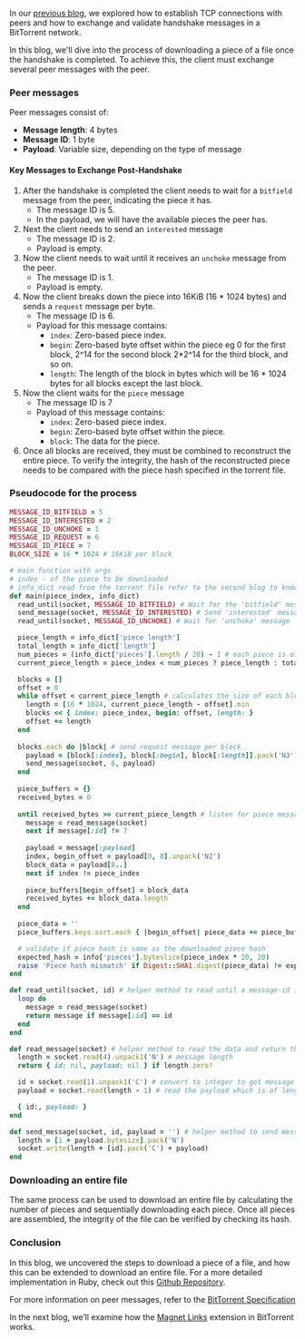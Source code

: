 In our [previous blog](/lets_implement_bittorrent_from_scratch_part_2), we explored how to establish TCP connections with peers and how to exchange and validate handshake messages in a BitTorrent network.

In this blog, we'll dive into the process of downloading a piece of a file once the handshake is completed. To achieve this, the client must exchange several peer messages with the peer.

### Peer messages

Peer messages consist of:
- <b>Message length</b>: 4 bytes
- <b>Message ID</b>: 1 byte
- <b>Payload</b>: Variable size, depending on the type of message

#### Key Messages to Exchange Post-Handshake
1. After the handshake is completed the client needs to wait for a `bitfield` message from the peer, indicating the piece it has.
   - The message ID is 5.
   - In the payload, we will have the available pieces the peer has.
2. Next the client needs to send an `interested` message
   - The message ID is 2.
   - Payload is empty.
3. Now the client needs to wait until it receives an `unchoke` message from the peer.
   - The message ID is 1.
   - Payload is empty.
4. Now the client breaks down the piece into 16KiB (16 * 1024 bytes) and sends a `request` message per byte.
   - The message ID is 6.
   - Payload for this message contains:
     - `index`: Zero-based piece index.
     - `begin`: Zero-based byte offset within the piece eg 0 for the first block, 2^14 for the second block 2*2^14 for the third block, and so on.
     - `length`: The length of the block in bytes which will be 16 * 1024 bytes for all blocks except the last block.
5. Now the client waits for the `piece` message
   - The message ID is 7
   - Payload of this message contains:
     - `index`: Zero-based piece index.
     - `begin`: Zero-based byte offset within the piece.
     - `block`: The data for the piece.
6. Once all blocks are received, they must be combined to reconstruct the entire piece. To verify the integrity, the hash of the reconstructed piece needs to be compared with the piece hash specified in the torrent file.

### Pseudocode for the process
```ruby
MESSAGE_ID_BITFIELD = 5
MESSAGE_ID_INTERESTED = 2
MESSAGE_ID_UNCHOKE = 1
MESSAGE_ID_REQUEST = 6
MESSAGE_ID_PIECE = 7
BLOCK_SIZE = 16 * 1024 # 16KiB per block

# main function with args
# index - of the piece to be downloaded
# info_dict read from the torrent file refer to the second blog to know more about torrent file structure
def main(piece_index, info_dict) 
  read_until(socket, MESSAGE_ID_BITFIELD) # Wait for the 'bitfield' message if we want we can read the payload to know which piece indexes are present in the peer in this case we assume all peers have all indexes
  send_message(socket, MESSAGE_ID_INTERESTED) # Send 'interested' message
  read_until(socket, MESSAGE_ID_UNCHOKE) # Wait for 'unchoke' message

  piece_length = info_dict['piece length']
  total_length = info_dict['length']
  num_pieces = (info_dict['pieces'].length / 20) - 1 # each piece is of length 20
  current_piece_length = piece_index < num_pieces ? piece_length : total_length - num_pieces * piece_length # calculate length of current piece

  blocks = []
  offset = 0
  while offset < current_piece_length # calculates the size of each block and prepares payload to be sent in a request message
    length = [16 * 1024, current_piece_length - offset].min
    blocks << { index: piece_index, begin: offset, length: }
    offset += length
  end
  
  blocks.each do |block| # send request message per block
    payload = [block[:index], block[:begin], block[:length]].pack('N3')
    send_message(socket, 6, payload)
  end
  
  piece_buffers = {}
  received_bytes = 0
  
  until received_bytes >= current_piece_length # listen for piece message and store the bytes in piece buffer
    message = read_message(socket)
    next if message[:id] != 7
  
    payload = message[:payload]
    index, begin_offset = payload[0, 8].unpack('N2')
    block_data = payload[8..]
    next if index != piece_index
  
    piece_buffers[begin_offset] = block_data
    received_bytes += block_data.length
  end
  
  piece_data = ''
  piece_buffers.keys.sort.each { |begin_offset| piece_data += piece_buffers[begin_offset] } # combine the bytes to for the piece

  # validate if piece hash is same as the downloaded piece hash
  expected_hash = info['pieces'].byteslice(piece_index * 20, 20)
  raise 'Piece hash mismatch' if Digest::SHA1.digest(piece_data) != expected_hash # raise error if the hashes don't match
end

def read_until(socket, id) # helper method to read until a message-id is received
  loop do
    message = read_message(socket)
    return message if message[:id] == id
  end
end

def read_message(socket) # helper method to read the data and return the message split into id and payload
  length = socket.read(4).unpack1('N') # message length
  return { id: nil, payload: nil } if length.zero?

  id = socket.read(1).unpack1('C') # convert to integer to get message id
  payload = socket.read(length - 1) # read the payload which is of length (message_length - 1)

  { id:, payload: }
end

def send_message(socket, id, payload = '') # helper method to send message
  length = [1 + payload.bytesize].pack('N')
  socket.write(length + [id].pack('C') + payload)
end
```

### Downloading an entire file
The same process can be used to download an entire file by calculating the number of pieces and sequentially downloading each piece. Once all pieces are assembled, the integrity of the file can be verified by checking its hash.

### Conclusion
In this blog, we uncovered the steps to download a piece of a file, and how this can be extended to download an entire file. For a more detailed implementation in Ruby, check out this [Github Repository](https://github.com/abhirampai/codecrafters-bittorrent-ruby/blob/master/app/tcp_connection.rb#L13).

For more information on peer messages, refer to the [BitTorrent Specification](https://www.bittorrent.org/beps/bep_0003.html#peer-messages)

In the next blog, we’ll examine how the [Magnet Links](https://www.bittorrent.org/beps/bep_0009.html) extension in BitTorrent works.

